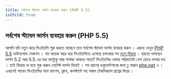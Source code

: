 ```yaml
---
title: সর্বশেষ স্ট্যাবল ভার্সন ব্যবহার করুন (PHP 5.5)
isChild: true
---
```


## সর্বশেষ স্ট্যাবল ভার্সন ব্যবহার করুন (PHP 5.5) 

আপনি যদি নতুন করে পিএইচপি শুরু করতে যাচ্ছেন তবে সর্বশেষ স্ট্যাবল ভার্সন ব্যবহার করুন । এজন্য দেখুন [PHP 5.5][php-release] ডাউনলোড সেকশন । গত কয়েক বছর ধরে পিএইচপিতে এসেছে চমৎকার সব [নতুন ফিচার](#language_highlights) । হয়তো ভাবছেন ভার্সন 5.2 আর 5.5 এর মধ্য কতটুকু আর পার্থক্য থাকতে পারে? পিএইচপির বেলায় পরিবর্তনটা বেশ চোখে লাগার মত । তাই বিভ্রান্ত না হয়ে শুরু করুন লেটেস্ট ভার্সন দিয়েই ।  সব ধরণের ডকুমেন্টশনের জন্য ঢু মারুন [php.net][php-docs] এ । এখানেই পাবেন পিএইচপির নানা ফাংশন, ক্লাস, কনস্ট্যান্ট সহ সকল টেকনিক্যাল প্রশ্নের উত্তর । 


[php-release]: http://www.php.net/downloads.php
[php-docs]: http://www.php.net/manual/en/
